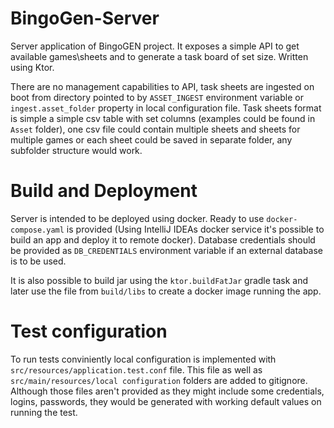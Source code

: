 # BingoGen-Server
Server application of BingoGEN project. It exposes a simple API to get available games\sheets and to generate a task board of set size. Written using Ktor.

There are no management capabilities to API, task sheets are ingested on boot from directory pointed to by `ASSET_INGEST` environment variable or `ingest.asset_folder` property in local configuration file. Task sheets format is simple a simple csv table with set columns (examples could be found in `Asset` folder), one csv file could contain multiple sheets and sheets for multiple games or each sheet could be saved in separate folder, any subfolder structure would work.

# Build and Deployment
Server is intended to be deployed using docker. Ready to use `docker-compose.yaml` is provided (Using IntelliJ IDEAs docker service it's possible to build an app and deploy it to remote docker). Database credentials should be provided as `DB_CREDENTIALS` environment variable if an external database is to be used.

It is also possible to build jar using the `ktor.buildFatJar` gradle task and later use the file from `build/libs` to create a docker image running the app.

# Test configuration
To run tests conviniently local configuration is implemented with `src/resources/application.test.conf` file. This file as well as `src/main/resources/local configuration` folders are added to gitignore. Although those files aren't provided as they might include some credentials, logins, passwords, they would be generated with working default values on running the test.
